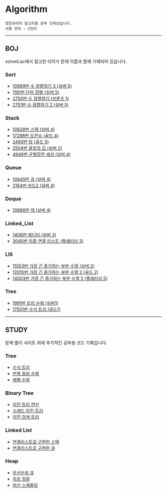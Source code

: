 # Algorithm
```
정민유아의 알고리즘 공부 깃허브입니다.
사용 언어 : C언어
```
***
## BOJ
solved.ac에서 참고한 티어가 문제 이름과 함께 기재되어 있습니다.

### Sort
+ [10989번 수 정렬하기 3 (실버 5)](./BOJ_algorithm_study/Sort/BOJ_10989/BOJ_10989.c)
+ [1181번 단어 정렬 (실버 5)](./BOJ_algorithm_study/Sort/BOJ_1181/BOJ_1181.c)
+ [2750번 수 정렬하기 (브론즈 1)](./BOJ_algorithm_study/Sort/BOJ_2750/BOJ_2750.c)
+ [2751번 수 정렬하기 2 (실버 5)](./BOJ_algorithm_study/Sort/BOJ_2751/BOJ_2751.c)

### Stack
+ [10828번 스택 (실버 4)](./BOJ_algorithm_study/Stack/BOJ_10828/BOJ_10828.c)
+ [17298번 오큰수 (골드 4)](./BOJ_algorithm_study/Stack/BOJ_17298/BOJ_17298.c)
+ [2493번 탑 (골드 5)](./BOJ_algorithm_study/Stack/BOJ_2493/BOJ_2493.c)
+ [2504번 괄호의 값 (실버 2)](./BOJ_algorithm_study/Stack/BOJ_2504/BOJ_2504.c)
+ [4949번 균형잡힌 세상 (실버 4)](./BOJ_algorithm_study/Stack/BOJ_4949/BOJ_4949.c)

### Queue 
+ [10845번 큐 (실버 4)](./BOJ_algorithm_study/Queue/BOJ_10845/BOJ_10845.c)
+ [2164번 카드2 (실버 4)](./BOJ_algorithm_study/Queue/BOJ_2164/BOJ_2164.c)

### Deque
+ [10866번 덱 (실버 4)](./BOJ_algorithm_study/Deque/BOJ_10866/BOJ_10866.c)

### Linked_List
+ [1406번 에디터 (실버 3)](./BOJ_algorithm_study/Linked_List/BOJ_1406/BOJ_1406.c)
+ [3045번 이중 연결 리스트 (플래티넘 3)](./BOJ_algorithm_study/Linked_List/BOJ_3045/BOJ_3045.c)

### LIS 
+ [11053번 가장 긴 증가하는 부분 수열 (실버 2)](./BOJ_algorithm_study/LIS/BOJ_11053/BOJ_11053.c)
+ [12015번 가장 긴 증가하는 부분 수열 2 (골드 2)](./BOJ_algorithm_study/LIS/BOJ_12015/BOJ_12015.c)
+ [14003번 가장 긴 증가하는 부분 수열 5 (플래티넘 5)](./BOJ_algorithm_study/LIS/BOJ_14003/BOJ_14003.c)

### Tree
+ [1991번 트리 순회 (실버1)](./BOJ_algorithm_study/Tree/BOJ_1991/BOJ_1991.c)
+ [17501번 수식 트리 (골드1)](./BOJ_algorithm_study/Tree/BOJ_17501/BOJ_17501.c)

***
## STUDY
문제 풀이 사이트 외에 추가적인 공부용 코드 기록입니다.

### Tree
+ [수식 트리](./study/tree_evaluate/evaluate.c)
+ [반복 중위 순회](./study/tree_inorder_iter/inorder_iter.c)
+ [레벨 순회](./study/tree_level_order/level_order.c)

### Binary Tree
+ [이진 트리 연산](./study/tree_op_function/op_function.c)
+ [스레드 이진 트리](./study/tree_threaded_binary/threaded_binary_tree.c)
+ [이진 검색 트리](./study/tree_binary_search_tree/binary_search_tree.c)

### Linked List
+ [연결리스트로 구현한 스택](./study/Linked_list_stack/linked_list_stack.c)
+ [연결리스트로 구현한 큐](./study/Linked_list_queue/linked_list_queue.c)

### Heap
+ [우선순위 큐](./study/heap/heap.c)
+ [히프 정렬](./study/heap_sort/heap_sort.c)
+ [머신 스케줄링](./stucy/heap_machine_schedling/machine_schedling.c)